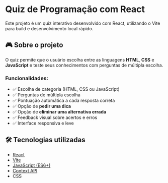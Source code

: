 # Quiz de Programação com React

Este projeto é um quiz interativo desenvolvido com React, utilizando o Vite para build e desenvolvimento local rápido.

## 🎮 Sobre o projeto

O quiz permite que o usuário escolha entre as linguagens **HTML**, **CSS** e **JavaScript** e teste seus conhecimentos com perguntas de múltipla escolha.

### Funcionalidades:

- ✅ Escolha de categoria (HTML, CSS ou JavaScript)
- ✅ Perguntas de múltipla escolha
- ✅ Pontuação automática a cada resposta correta
- ✅ Opção de **pedir uma dica**
- ✅ Opção de **eliminar uma alternativa errada**
- ✅ Feedback visual sobre acertos e erros
- ✅ Interface responsiva e leve

## 🛠️ Tecnologias utilizadas

- [React](https://reactjs.org/)
- [Vite](https://vitejs.dev/)
- [JavaScript (ES6+)](https://developer.mozilla.org/en-US/docs/Web/JavaScript)
- [Context API](https://reactjs.org/docs/context.html)
- CSS
